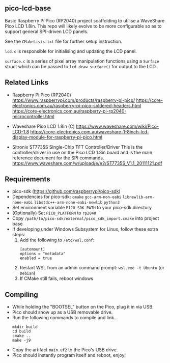 
##  pico-lcd-base

Basic Raspberry Pi Pico (RP2040) project scaffolding to utilise a WaveShare Pico LCD 1.8in.
This repo will likely evolve to be more configurable so as to support general SPI-driven LCD panels.

See the `CMakeLists.txt` file for further setup instruction.


`lcd.c` is responsible for initialising and updating the LCD panel.

`surface.c` is a series of pixel array manipulation functions using a `Surface` struct which
can be passed to `lcd_draw_surface()` for output to the LCD.





##  Related Links

*   Raspberry Pi Pico (RP2040)
    https://www.raspberrypi.com/products/raspberry-pi-pico/
    https://core-electronics.com.au/raspberry-pi-pico-soldered-headers.html
    https://core-electronics.com.au/raspberry-pi-rp2040-microcontroller.html

*   Waveshare Pico LCD 1.8in (C)
    https://www.waveshare.com/wiki/Pico-LCD-1.8
    https://core-electronics.com.au/waveshare-1-8inch-lcd-display-module-for-raspberry-pi-pico.html

*   Sitronix ST7735S Single-Chip TFT Controller/Driver
    This is the controller/driver in use on the Pico LCD 1.8in board
    and is the main reference document for the SPI commands.
    https://www.waveshare.com/w/upload/e/e2/ST7735S_V1.1_20111121.pdf





##  Requirements

*   pico-sdk (https://github.com/raspberrypi/pico-sdk)
*   Dependencies for pico-sdk: `cmake` `gcc-arm-non-eabi` `libnewlib-arm-none-eabi` `libstdc++-arm-none-eabi-newlib` `python3`
*   Set environment variable `PICO_SDK_PATH` to your pico-sdk directory
*   (Optionally) Set `PICO_PLATFORM` to `rp2040`
*   Copy `/path/to/pico-sdk/external/pico_sdk_import.cmake` into project base
*   If developing under Windows Subsystem for Linux, follow these extra steps:
    1.  Add the following to `/etc/wsl.conf`:
        ```
        [automount]
        options = "metadata"
        enabled = true
        ```
    2.  Restart WSL from an admin command prompt: `wsl.exe -t Ubuntu` (or `Debian`)
    3.  If CMake still fails, reboot windows





##  Compiling

*   While holding the "BOOTSEL" button on the Pico, plug it in via USB.
*   Pico should show up as a USB removable drive.
*   Run the following commands to compile and link...
    ```
    mkdir build
    cd build
    cmake ..
    make -j9
    ```
*   Copy the artifact `main.uf2` to the Pico's USB drive.
*   Pico should instantly program itself and reboot, enjoy!
